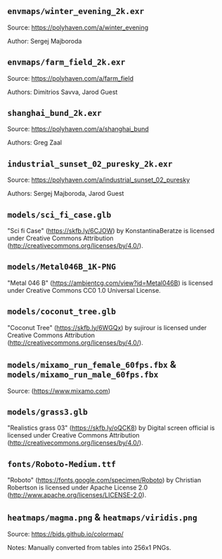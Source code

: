 ## `envmaps/winter_evening_2k.exr`

Source: https://polyhaven.com/a/winter_evening

Author: Sergej Majboroda

## `envmaps/farm_field_2k.exr`

Source: https://polyhaven.com/a/farm_field

Authors: Dimitrios Savva, Jarod Guest

## `shanghai_bund_2k.exr`

Source: https://polyhaven.com/a/shanghai_bund

Authors: Greg Zaal

## `industrial_sunset_02_puresky_2k.exr`

Source: https://polyhaven.com/a/industrial_sunset_02_puresky

Authors: Sergej Majboroda, Jarod Guest

## `models/sci_fi_case.glb`

"Sci fi Case" (https://skfb.ly/6CJOW) by KonstantinaBeratze is licensed under Creative Commons Attribution (http://creativecommons.org/licenses/by/4.0/).

## `models/Metal046B_1K-PNG`

"Metal 046 B" (https://ambientcg.com/view?id=Metal046B) is licensed under Creative Commons CC0 1.0 Universal License.

## `models/coconut_tree.glb`

"Coconut Tree" (https://skfb.ly/6WGQx) by sujirour is licensed under Creative Commons Attribution (http://creativecommons.org/licenses/by/4.0/).

## `models/mixamo_run_female_60fps.fbx` & `models/mixamo_run_male_60fps.fbx`

Source: (https://www.mixamo.com)

## `models/grass3.glb`

"Realistics grass 03" (https://skfb.ly/oQCK8) by Digital screen official is licensed under Creative Commons Attribution (http://creativecommons.org/licenses/by/4.0/).

## `fonts/Roboto-Medium.ttf`

"Roboto" (https://fonts.google.com/specimen/Roboto) by Christian Robertson is licensed under Apache License 2.0 (http://www.apache.org/licenses/LICENSE-2.0).

## `heatmaps/magma.png` & `heatmaps/viridis.png`

Source: https://bids.github.io/colormap/

Notes: Manually converted from tables into 256x1 PNGs.
